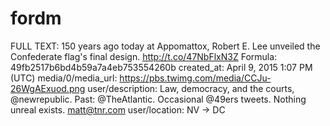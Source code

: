 # fordm

FULL TEXT: 150 years ago today at Appomattox, Robert E. Lee unveiled the Confederate flag's final design. http://t.co/47NbFlxN3Z
Formula: 49fb2517b6bd4b59a7a4eb753554260b
created_at: April 9, 2015 1:07 PM (UTC)
media/0/media_url: https://pbs.twimg.com/media/CCJu-26WgAExuod.png
user/description: Law, democracy, and the courts, @newrepublic. Past: @TheAtlantic. Occasional @49ers tweets. Nothing unreal exists. matt@tnr.com
user/location: NV → DC